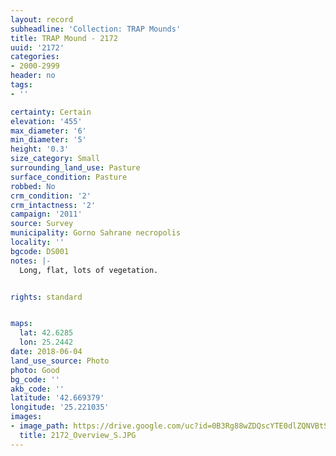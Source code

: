```yaml
---
layout: record
subheadline: 'Collection: TRAP Mounds'
title: TRAP Mound - 2172
uuid: '2172'
categories:
- 2000-2999
header: no
tags:
- ''

certainty: Certain
elevation: '455'
max_diameter: '6'
min_diameter: '5'
height: '0.3'
size_category: Small
surrounding_land_use: Pasture
surface_condition: Pasture
robbed: No
crm_condition: '2'
crm_intactness: '2'
campaign: '2011'
source: Survey
municipality: Gorno Sahrane necropolis
locality: ''
bgcode: DS001
notes: |-
  Long, flat, lots of vegetation.


rights: standard


maps:
  lat: 42.6285
  lon: 25.2442
date: 2018-06-04
land_use_source: Photo
photo: Good
bg_code: ''
akb_code: ''
latitude: '42.669379'
longitude: '25.221035'
images:
- image_path: https://drive.google.com/uc?id=0B3Rg88wZDQscYTE0dlZQNVBtSG8
  title: 2172_Overview_S.JPG
---
```

